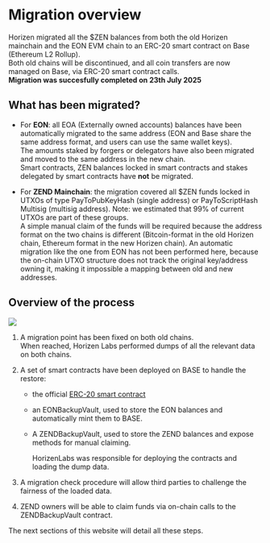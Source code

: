 # Migration overview

Horizen migrated all the $ZEN balances from both the old Horizen mainchain and the EON EVM chain to an ERC-20 smart contract on Base (Ethereum L2 Rollup). <br/>
Both old chains will be discontinued, and all coin transfers are now managed on Base, via ERC-20 smart contract calls. <br/>
**Migration was succesfully completed on 23th July 2025**

## What has been migrated?

- For **EON**: all EOA (Externally owned accounts) balances have been automatically migrated  to the same address (EON and Base share the same address format, and users can use the same wallet keys). <br/>
The amounts staked by forgers or delegators have also been migrated and moved to the same address in the new chain.<br/>
Smart contracts, ZEN balances locked in smart contracts and stakes delegated by smart contracts have **not** be migrated. 

- For **ZEND Mainchain**: the migration covered all $ZEN funds locked in UTXOs of type PayToPubKeyHash (single address) or  PayToScriptHash Multisig (multisig address). Note: we estimated that 99% of current UTXOs are part of these groups.<br/>
A simple manual claim of the funds will be required because the address format on the two chains is different (Bitcoin-format in the old Horizen chain, Ethereum format in the new Horizen chain). An automatic migration like the one from EON has not been performed here, because the on-chain UTXO structure does not track the original key/address owning it, making it impossible a mapping between old and new addresses.

## Overview of the process

<img  src="/img/migration1.png"/>

1. A migration point has been fixed on both old chains. <br/>
   When reached, Horizen Labs performed dumps of all the relevant data on both chains.
2. A set of smart contracts have been deployed on BASE to handle the restore:
    - the official [ERC-20 smart contract](https://basescan.org/token/0xf43eb8de897fbc7f2502483b2bef7bb9ea179229)
    - an EONBackupVault, used to store the EON balances and automatically mint them to BASE.
    - A ZENDBackupVault, used to store the ZEND balances and expose methods for manual claiming.

      HorizenLabs was responsible for deploying the contracts and loading the dump data. 

3. A migration check procedure will allow third parties to challenge the fairness of the loaded data.
4. ZEND owners will be able to claim funds via on-chain calls to the ZENDBackupVault contract.

The next sections of this website will detail all these steps.
